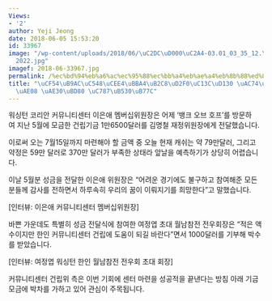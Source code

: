 ```yaml
---
Views:
- '2'
author: Yeji Jeong
date: 2018-06-05 15:53:20
id: 33967
image: "/wp-content/uploads/2018/06/\uC2DC\uD000\uC2A4-03.01_03_35_12.\uC2A4\uD2F8\
  2022.jpg"
imagef: 2018-06-33967.jpg
permalink: /%ec%bd%94%eb%a6%ac%ec%95%88%ec%bb%a4%eb%ae%a4%eb%8b%88%ed%8b%b0%ec%84%bc%ed%84%b0-%ea%b1%b4%eb%a6%bd-%ec%84%b1%ea%b8%88-%ea%b8%b0%eb%b6%80-%ec%9e%87%eb%94%b0%eb%9d%bc/
title: "\uCF54\uB9AC\uC548\uCEE4\uBBA4\uB2C8\uD2F0\uC13C\uD130 \uAC74\uB9BD \uC131\
  \uAE08 \uAE30\uBD80 \uC787\uB530\uB77C"
---
```


워싱턴 코리안 커뮤니티센터 이은애 멤버십위원장은 어제 ‘뱅크 오브 호프’를 방문하여 지난 5월에 모금한 건립기금 1만6500달러를 김명철 재정위원장에게 전달했습니다.

이로써 오는 7월15일까지 마련해야 할 금액 중 오늘 현재 캐쉬는 약 79만달러, 그리고 약정은 59만 달러로 370만 달러가 부족한 상태라 앞날을 예측하기가 상당히 어렵습니다.

이날 5월분 성금을 전달한 이은애 위원장은 “어려운 경기에도 불구하고 참여해준 모든 분들께 감사를 전하면서 하루속히 우리의 꿈이 이뤄지기를 희망한다”고 말했습니다.

[인터뷰: 이은애 커뮤니티센터 멤버십위원장]

바쁜 가운데도 특별히 성금 전달식에 참여한 여정엽 초대 월남참전 전우회장은 “적은 액수이지만 한인 커뮤니티센터 건립에 도움이 되길 바란다”면서 1000달러를 기부해 박수를 받았습니다.

[인터뷰: 여정엽 워싱턴 한인 월남참전 전우회 초대 회장]

커뮤니티센터 건립위 측은 이번 기회에 센터 마련을 성공적을 끝낸다는 방침 아래 기금 모금에 박차를 가하고 있어 관심이 주목됩니다.
